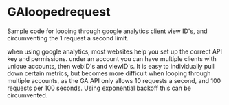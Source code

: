 # GAloopedrequest
Sample code for looping through google analytics client view ID's, and circumventing the 1 request a second limit.

when using google analytics, most websites help you set up the correct API key and permissions. under an account you can have multiple clients with unique accounts, then webID's and viewID's. It is easy to individually pull down certain metrics, but becomes more difficult when looping through multiple accounts, as the GA API only allows 10 requests a second, and 100 requests per 100 seconds. Using exponential backoff this can be circumvented. 
